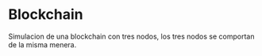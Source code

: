 # Blockchain
Simulacion de una blockchain con tres nodos, los tres nodos se comportan de la misma menera.
